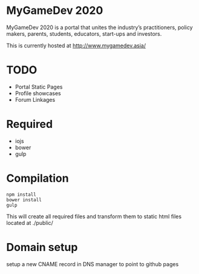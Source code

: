 MyGameDev 2020
==============

MyGameDev 2020 is a portal that unites the industry’s practitioners, policy makers, parents, students, educators, start-ups and investors.


This is currently hosted at http://www.mygamedev.asia/


TODO
====
- Portal Static Pages
- Profile showcases
- Forum Linkages


Required
========
- iojs
- bower
- gulp


Compilation
===========
```
npm install
bower install
gulp
```

This will create all required files and transform them to static html files located at ./public/


Domain setup
============
setup a new CNAME record in DNS manager to point to github pages
